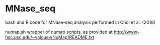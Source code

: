 # MNase_seq
bash and R code for MNase-seq analysis performed in Choi et al. (2018)

numap.sh
wrapper of numap scripts, as provided at http://www-hsc.usc.edu/~valouev/NuMap/README.txt



